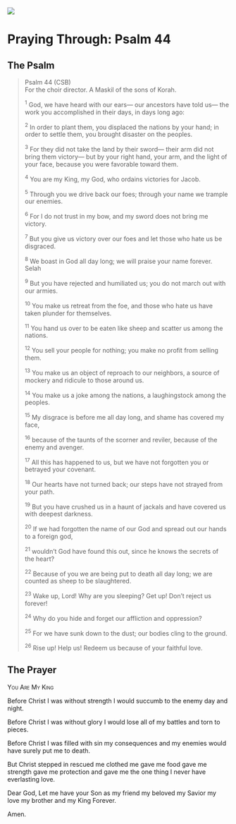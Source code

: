 <img class="intro-left" style="margin-top:10px" src="/images/art-paris-psalter.jpg">

# Praying Through: Psalm 44

<p style="clear:both;">

## The Psalm

>Psalm 44 (CSB)  
><sup></sup> For the choir director. A Maskil of the sons of Korah. 
>
><sup>1</sup> God, we have heard with our ears— our ancestors have told us— the work you accomplished in their days, in days long ago: 
>
><sup>2</sup> In order to plant them, you displaced the nations by your hand; in order to settle them, you brought disaster on the peoples. 
>
><sup>3</sup> For they did not take the land by their sword— their arm did not bring them victory— but by your right hand, your arm, and the light of your face, because you were favorable toward them. 
>
><sup>4</sup> You are my King, my God, who ordains victories for Jacob. 
>
><sup>5</sup> Through you we drive back our foes; through your name we trample our enemies. 
>
><sup>6</sup> For I do not trust in my bow, and my sword does not bring me victory. 
>
><sup>7</sup> But you give us victory over our foes and let those who hate us be disgraced. 
>
><sup>8</sup> We boast in God all day long; we will praise your name forever. Selah 
>
><sup>9</sup> But you have rejected and humiliated us; you do not march out with our armies. 
>
><sup>10</sup> You make us retreat from the foe, and those who hate us have taken plunder for themselves. 
>
><sup>11</sup> You hand us over to be eaten like sheep and scatter us among the nations. 
>
><sup>12</sup> You sell your people for nothing; you make no profit from selling them. 
>
><sup>13</sup> You make us an object of reproach to our neighbors, a source of mockery and ridicule to those around us. 
>
><sup>14</sup> You make us a joke among the nations, a laughingstock among the peoples. 
>
><sup>15</sup> My disgrace is before me all day long, and shame has covered my face, 
>
><sup>16</sup> because of the taunts of the scorner and reviler, because of the enemy and avenger. 
>
><sup>17</sup> All this has happened to us, but we have not forgotten you or betrayed your covenant. 
>
><sup>18</sup> Our hearts have not turned back; our steps have not strayed from your path. 
>
><sup>19</sup> But you have crushed us in a haunt of jackals and have covered us with deepest darkness. 
>
><sup>20</sup> If we had forgotten the name of our God and spread out our hands to a foreign god, 
>
><sup>21</sup> wouldn’t God have found this out, since he knows the secrets of the heart? 
>
><sup>22</sup> Because of you we are being put to death all day long; we are counted as sheep to be slaughtered. 
>
><sup>23</sup> Wake up, Lord! Why are you sleeping? Get up! Don’t reject us forever! 
>
><sup>24</sup> Why do you hide and forget our affliction and oppression? 
>
><sup>25</sup> For we have sunk down to the dust; our bodies cling to the ground. 
>
><sup>26</sup> Rise up! Help us! Redeem us because of your faithful love.

## The Prayer

<div style="font-variant: small-caps;">
You Are My King
</div>


Before Christ
  I was without strength
  I would succumb to the enemy
  day and night.

Before Christ
  I was without glory
  I would lose all of my battles
  and torn to pieces.

Before Christ
  I was filled with sin
  my consequences
  and my enemies
  would have surely put me to death.

But Christ
  stepped in
  rescued me
  clothed me
  gave me food
  gave me strength
  gave me protection
  and gave me the one thing I never have
  everlasting love.

Dear God,
  Let me have your Son
  as my friend
  my beloved
  my Savior
  my love
  my brother
  and my King
  Forever.

Amen.
